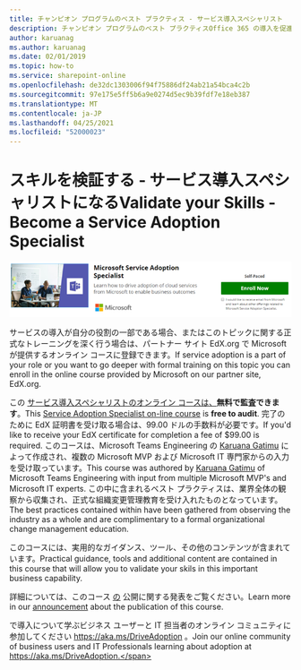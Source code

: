 ```yaml
---
title: チャンピオン プログラムのベスト プラクティス - サービス導入スペシャリスト
description: チャンピオン プログラムのベスト プラクティスOffice 365 の導入を促進する
author: karuanag
ms.author: karuanag
ms.date: 02/01/2019
ms.topic: how-to
ms.service: sharepoint-online
ms.openlocfilehash: de32dc1303006f94f75886df24ab21a54bca4c2b
ms.sourcegitcommit: 97e175e5ff5b6a9e0274d5ec9b39fdf7e18eb387
ms.translationtype: MT
ms.contentlocale: ja-JP
ms.lasthandoff: 04/25/2021
ms.locfileid: "52000023"
---
```

# <a name="validate-your-skills---become-a-service-adoption-specialist"></a><span data-ttu-id="e98d1-103">スキルを検証する - サービス導入スペシャリストになる</span><span class="sxs-lookup"><span data-stu-id="e98d1-103">Validate your Skills - Become a Service Adoption Specialist</span></span>

![サービス導入スペシャリスト コース](media/champs_sascourse.png)

<span data-ttu-id="e98d1-105">サービスの導入が自分の役割の一部である場合、またはこのトピックに関する正式なトレーニングを深く行う場合は、パートナー サイト EdX.org で Microsoft が提供するオンライン コースに登録できます。</span><span class="sxs-lookup"><span data-stu-id="e98d1-105">If service adoption is a part of your role or you want to go deeper with formal training on this topic you can enroll in the online course provided by Microsoft on our partner site, EdX.org.</span></span> 

<span data-ttu-id="e98d1-106">この [サービス導入スペシャリストのオンライン コースは、](/learn/paths/m365-service-adoption/)**無料で監査できます**。</span><span class="sxs-lookup"><span data-stu-id="e98d1-106">This [Service Adoption Specialist on-line course](/learn/paths/m365-service-adoption/) is **free to audit**.</span></span>  <span data-ttu-id="e98d1-107">完了のために EdX 証明書を受け取る場合は、99.00 ドルの手数料が必要です。</span><span class="sxs-lookup"><span data-stu-id="e98d1-107">If you'd like to receive your EdX certificate for completion a fee of $99.00 is required.</span></span>  <span data-ttu-id="e98d1-108">このコースは、Microsoft Teams Engineering の [Karuana Gatimu](https://linkedin.com/in/karuanagatimu) によって作成され、複数の Microsoft MVP および Microsoft IT 専門家からの入力を受け取っています。</span><span class="sxs-lookup"><span data-stu-id="e98d1-108">This course was authored by [Karuana Gatimu](https://linkedin.com/in/karuanagatimu) of Microsoft Teams Engineering with input from multiple Microsoft MVP's and Microsoft IT experts.</span></span>  <span data-ttu-id="e98d1-109">この中に含まれるベスト プラクティスは、業界全体の観察から収集され、正式な組織変更管理教育を受け入れたものとなっています。</span><span class="sxs-lookup"><span data-stu-id="e98d1-109">The best practices contained within have been gathered from observing the industry as a whole and are complimentary to a formal organizational change management education.</span></span>  

<span data-ttu-id="e98d1-110">このコースには、実用的なガイダンス、ツール、その他のコンテンツが含まれています。</span><span class="sxs-lookup"><span data-stu-id="e98d1-110">Practical guidance, tools and additional content are contained in this course that will allow you to validate your skils in this important business capability.</span></span>  

<span data-ttu-id="e98d1-111">詳細については、このコース [の](https://aka.ms/AdoptionCertAnnouncement) 公開に関する発表をご覧ください。</span><span class="sxs-lookup"><span data-stu-id="e98d1-111">Learn more in our [announcement](https://aka.ms/AdoptionCertAnnouncement) about the publication of this course.</span></span> 

<span data-ttu-id="e98d1-112">で導入について学ぶビジネス ユーザーと IT 担当者のオンライン コミュニティに参加してください https://aka.ms/DriveAdoption 。</span><span class="sxs-lookup"><span data-stu-id="e98d1-112">Join our online community of business users and IT Professionals learning about adoption at https://aka.ms/DriveAdoption.</span></span>
